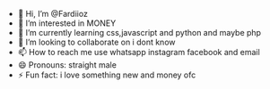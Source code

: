 - 👋 Hi, I’m @Fardiioz
- 👀 I’m interested in MONEY
- 🌱 I’m currently learning css,javascript and python and maybe php
- 💞️ I’m looking to collaborate on i dont know
- 📫 How to reach me use whatsapp instagram facebook and email
- 😄 Pronouns: straight male
- ⚡ Fun fact: i love something new and money ofc

<!---
Fardiioz/Fardiioz is a ✨ special ✨ repository because its `README.md` (this file) appears on your GitHub profile.
You can click the Preview link to take a look at your changes.
--->
